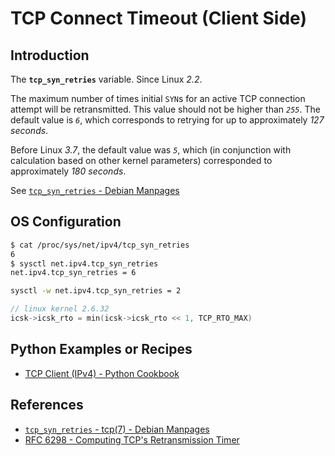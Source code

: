 # TCP Connect Timeout (Client Side)

## Introduction

The **`tcp_syn_retries`** variable. Since Linux *2.2*.

The maximum number of times initial `SYN`s for an active TCP connection attempt will be retransmitted.
This value should not be higher than *`255`*. The default value is *`6`*,
which corresponds to retrying for up to approximately *127 seconds*.

Before Linux *3.7*, the default value was *`5`*,
which (in conjunction with calculation based on other kernel parameters)
corresponded to approximately *180 seconds*.

See [`tcp_syn_retries` - Debian Manpages](https://manpages.debian.org/bookworm/manpages/tcp.7.en.html#tcp_syn_retries)

## OS Configuration

```bash
$ cat /proc/sys/net/ipv4/tcp_syn_retries
6
$ sysctl net.ipv4.tcp_syn_retries
net.ipv4.tcp_syn_retries = 6

sysctl -w net.ipv4.tcp_syn_retries = 2
```

```c
// linux kernel 2.6.32
icsk->icsk_rto = min(icsk->icsk_rto << 1, TCP_RTO_MAX)
```

## Python Examples or Recipes

- [TCP Client (IPv4) - Python Cookbook](https://lucas-six.github.io/python-cookbook/cookbook/core/net/tcp_client_ipv4)

## References

<!-- markdownlint-disable line-length -->

- [`tcp_syn_retries` - tcp(7) - Debian Manpages](https://manpages.debian.org/bookworm/manpages/tcp.7.en.html#tcp_syn_retries)
- [RFC 6298 - Computing TCP's Retransmission Timer](https://datatracker.ietf.org/doc/html/rfc6298.html)

<!-- markdownlint-enable line-length -->
